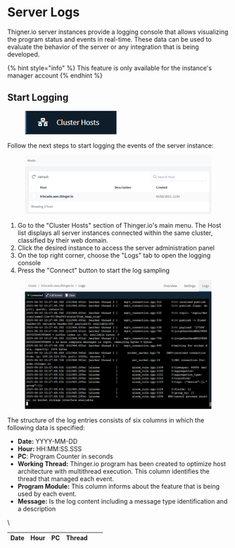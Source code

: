 # Server Logs

Thigner.io server instances provide a logging console that allows visualizing the program status and events in real-time. These data can be used to evaluate the behavior of the server or any integration that is being developed.&#x20;

{% hint style="info" %}
This feature is only available for the instance's manager account&#x20;
{% endhint %}

## Start Logging

<figure><img src="../../.gitbook/assets/image (763).png" alt=""><figcaption></figcaption></figure>

Follow the next steps to start logging the events of the server instance:

<figure><img src="../../.gitbook/assets/image (762).png" alt=""><figcaption></figcaption></figure>

1. Go to the "Cluster Hosts" section of Thinger.io's main menu. The Host list displays all server instances connected within the same cluster, classified by their web domain.
2. Click the desired instance to access the server administration panel&#x20;
3. On the top right corner, choose the "Logs" tab to open the logging console
4. Press the "Connect" button to start the log sampling

<figure><img src="../../.gitbook/assets/image (764).png" alt=""><figcaption></figcaption></figure>

The structure of the log entries consists of six columns in which the following data is specified:

* **Date:** YYYY-MM-DD
* **Hour:** HH:MM:SS.SSS
* **PC**: Program Counter in seconds
* **Working Thread:** Thinger.io program has been created to optimize host architecture with multithread execution. This column identifies the thread that managed each event.
* **Program Module:** This column informs about the feature that is being used by each event.
* **Message:** Is the log content including a message type identification and a description

\


| Date | Hour | PC | Thread |   |   |
| ---- | ---- | -- | ------ | - | - |
